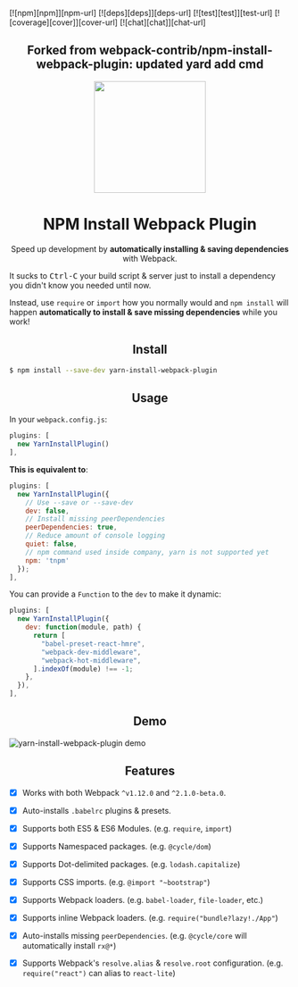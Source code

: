 [![npm][npm]][npm-url]
[![deps][deps]][deps-url]
[![test][test]][test-url]
[![coverage][cover]][cover-url]
[![chat][chat]][chat-url]


<h2 align="center">Forked from webpack-contrib/npm-install-webpack-plugin: updated yard add cmd</h2>

<div align="center">
  <!-- replace with accurate logo e.g from https://worldvectorlogo.com/ -->
  <a href="https://github.com/webpack/webpack">
    <img width="200" height="200" vspace="" hspace="25"
      src="https://cdn.rawgit.com/webpack/media/e7485eb2/logo/icon.svg">
  </a>
  <h1>NPM Install Webpack Plugin</h1>
  <p>Speed up development by <b>automatically installing & saving dependencies</b> with Webpack.<p>
</div>

It sucks to <kbd>Ctrl-C</kbd> your
build script & server just to install
a dependency you didn't know you needed until now.

Instead, use `require` or `import` how you normally would and `npm install`
will happen **automatically to install & save missing dependencies** while you work!

<h2 align="center">Install</h2>

```bash
$ npm install --save-dev yarn-install-webpack-plugin
```

<h2 align="center">Usage</h2>

In your `webpack.config.js`:

```js
plugins: [
  new YarnInstallPlugin()
],
```

**This is equivalent to**:

```js
plugins: [
  new YarnInstallPlugin({
    // Use --save or --save-dev
    dev: false,
    // Install missing peerDependencies
    peerDependencies: true,
    // Reduce amount of console logging
    quiet: false,
    // npm command used inside company, yarn is not supported yet
    npm: 'tnpm'
  });
],
```

You can provide a `Function` to the `dev` to make it dynamic:

```js
plugins: [
  new YarnInstallPlugin({
    dev: function(module, path) {
      return [
        "babel-preset-react-hmre",
        "webpack-dev-middleware",
        "webpack-hot-middleware",
      ].indexOf(module) !== -1;
    },
  }),
],
```

<h2 align="center">Demo</h2>

![yarn-install-webpack-plugin demo](https://cloud.githubusercontent.com/assets/15182/12540538/6a4e8f1a-c2d0-11e5-97ee-4ddaf6892645.gif)

<h2 align="center">Features</h2>

- [x] Works with both Webpack `^v1.12.0` and `^2.1.0-beta.0`.
- [x] Auto-installs `.babelrc` plugins & presets.
- [x] Supports both ES5 & ES6 Modules.
  (e.g. `require`, `import`)
- [x] Supports Namespaced packages.
  (e.g. `@cycle/dom`)
- [x] Supports Dot-delimited packages.
  (e.g. `lodash.capitalize`)
- [x] Supports CSS imports.
  (e.g. `@import "~bootstrap"`)
- [x] Supports Webpack loaders.
  (e.g. `babel-loader`, `file-loader`, etc.)
- [x] Supports inline Webpack loaders.
  (e.g. `require("bundle?lazy!./App"`)
- [x] Auto-installs missing `peerDependencies`.
  (e.g. `@cycle/core` will automatically install `rx@*`)
- [x] Supports Webpack's `resolve.alias` & `resolve.root` configuration.
  (e.g. `require("react")` can alias to `react-lite`)

